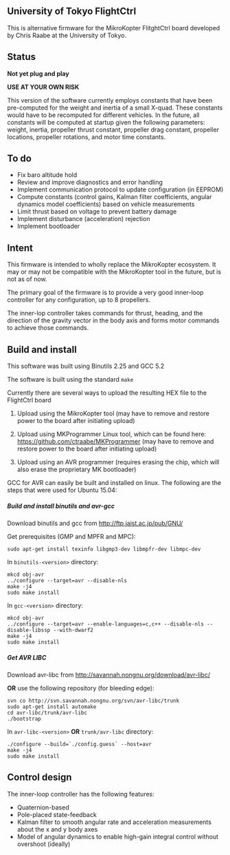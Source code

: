 University of Tokyo FlightCtrl
--

This is alternative firmware for the MikroKopter FlitghtCtrl board developed by Chris Raabe at the University of Tokyo.

Status
--

**Not yet plug and play**

**USE AT YOUR OWN RISK**

This version of the software currently employs constants that have been pre-computed for the weight and inertia of a small X-quad. These constants would have to be recomputed for different vehicles. In the future, all constants will be computed at startup given the following parameters: weight, inertia, propeller thrust constant, propeller drag constant, propeller locations, propeller rotations, and motor time constants.

To do
--

- Fix baro altitude hold
- Review and improve diagnostics and error handling
- Implement communication protocol to update configuration (in EEPROM)
- Compute constants (control gains, Kalman filter coefficients, angular dynamics model coefficients) based on vehicle measurements
- Limit thrust based on voltage to prevent battery damage
- Implement disturbance (acceleration) rejection
- Implement bootloader

Intent
--

This firmware is intended to wholly replace the MikroKopter ecosystem. It may or may not be compatible with the MikroKopter tool in the future, but is not as of now.

The primary goal of the firmware is to provide a very good inner-loop controller for any configuration, up to 8 propellers.

The inner-lop controller takes commands for thrust, heading, and the direction of the gravity vector in the body axis and forms motor commands to achieve those commands.

Build and install
--

This software was built using Binutils 2.25 and GCC 5.2

The software is built using the standard `make`

Currently there are several ways to upload the resulting HEX file to the FlightCtrl board

1. Upload using the MikroKopter tool (may have to remove and restore power to the board after initiating upload)

2. Upload using MKProgrammer Linux tool, which can be found here: https://github.com/ctraabe/MKProgrammer  (may have to remove and restore power to the board after initiating upload)

3. Upload using an AVR programmer (requires erasing the chip, which will also erase the proprietary MK bootloader)

GCC for AVR can easily be built and installed on linux. The following are the steps that were used for Ubuntu 15.04:

##### Build and install binutils and avr-gcc

Download binutils and gcc from http://ftp.jaist.ac.jp/pub/GNU/

Get prerequisites (GMP and MPFR and MPC):

`sudo apt-get install texinfo libgmp3-dev libmpfr-dev libmpc-dev`

In `binutils-<version>` directory:

```
mkcd obj-avr
../configure --target=avr --disable-nls
make -j4
sudo make install
```

In `gcc-<version>` directory:

```
mkcd obj-avr
../configure --target=avr --enable-languages=c,c++ --disable-nls --disable-libssp --with-dwarf2
make -j4
sudo make install
```

##### Get AVR LIBC

Download avr-libc from http://savannah.nongnu.org/download/avr-libc/

**OR** use the following repository (for bleeding edge):

```
svn co http://svn.savannah.nongnu.org/svn/avr-libc/trunk
sudo apt-get install automake
cd avr-libc/trunk/avr-libc
./bootstrap
```

In `avr-libc-<version>` **OR** `trunk/avr-libc` directory:

```
./configure --build=`./config.guess` --host=avr
make -j4
sudo make install
```

Control design
--

The inner-loop controller has the following features:

- Quaternion-based
- Pole-placed state-feedback
- Kalman filter to smooth angular rate and acceleration measurements about the x and y body axes
- Model of angular dynamics to enable high-gain integral control without overshoot (ideally)

